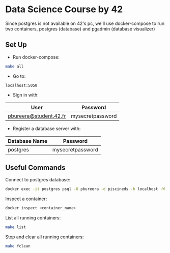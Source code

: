 # Data Science Course by 42

Since postgres is not available on 42's pc, we'll use docker-compose to run two containers, postgres (database) and pgadmin (database visualizer)

## Set Up

- Run docker-compose:
```bash
make all
```

- Go to:
```
localhost:5050
```

- Sign in with:

| User                   | Password         |
|------------------------|------------------|
| pbureera@student.42.fr | mysecretpassword |

- Register a database server with:

| Database Name | Password         |
|---------------|------------------|
| postgres      | mysecretpassword |

## Useful Commands

Connect to postgres database:
```bash
docker exec -it postgres psql -U pbureera -d piscineds -h localhost -W
```

Inspect a container:
```bash
docker inspect <container_name>
```

List all running containers:
```bash
make list
```

Stop and clear all running containers:
```bash
make fclean
```
